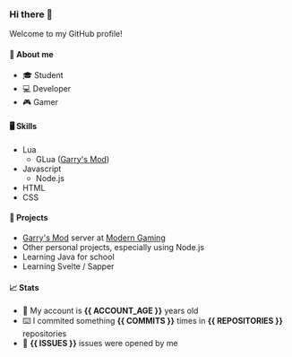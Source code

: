 ### Hi there 👋

Welcome to my GitHub profile!

#### 🧍 About me
- 🎓 Student
- 💻 Developer
- 🎮 Gamer

#### 🖥️ Skills
- Lua
  - GLua ([Garry's Mod](https://store.steampowered.com/app/4000/Garrys_Mod/ "Garry's Mod on Steam"))
- Javascript
  - Node.js
- HTML
- CSS

#### 🚧 Projects
- [Garry's Mod](https://store.steampowered.com/app/4000/Garrys_Mod/ "Garry's Mod on Steam") server at [Modern Gaming](https://modern-gaming.net/ "Modern Gaming")
- Other personal projects, especially using Node.js
- Learning Java for school
- Learning Svelte / Sapper

#### 📈 Stats
- 🎂 My account is **{{ ACCOUNT_AGE }}** years old
- ⌨️ I commited something **{{ COMMITS }}** times in **{{ REPOSITORIES }}** repositories
- 🐛 **{{ ISSUES }}** issues were opened by me
